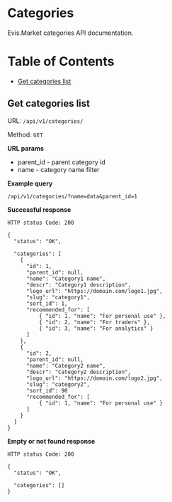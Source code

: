 # Categories

Evis.Market categories API documentation.

Table of Contents
=================
* [Get categories list](#get-categories-list)

## Get categories list

URL: `/api/v1/categories/`

Method: `GET`

**URL params**

* parent_id - parent category id
* name - category name filter

**Example query**

    /api/v1/categories/?name=data&parent_id=1


**Successful response**

    HTTP status Code: 200

    {
      "status": "OK",

      "categories": [
        {
          "id": 1,
          "parent_id": null,
          "name": "Category1 name",
          "descr": "Category1 description",
          "logo_url": "https://domain.com/logo1.jpg",
          "slug": "category1",
          "sort_id": 1,
          "recommended_for": [
              { "id": 1, "name": "For personal use" },
              { "id": 2, "name": "For traders" },
              { "id": 3, "name": "For analytics" }
          ]
        },
        {
          "id": 2,
          "parent_id": null,
          "name": "Category2 name",
          "descr": "Category2 description",
          "logo_url": "https://domain.com/logo2.jpg",
          "slug": "category2",
          "sort_id": 90
          "recommended_for": [
              { "id": 1, "name": "For personal use" }
          ]
        }
      ]
    }

**Empty or not found response**

    HTTP status Code: 200

    {
      "status": "OK",

      "categories": []
    }
